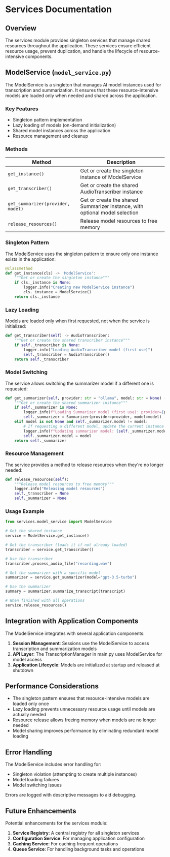 # Services Documentation

## Overview

The services module provides singleton services that manage shared resources throughout the application. These services ensure efficient resource usage, prevent duplication, and handle the lifecycle of resource-intensive components.

## ModelService (`model_service.py`)

The ModelService is a singleton that manages AI model instances used for transcription and summarization. It ensures that these resource-intensive models are loaded only when needed and shared across the application.

### Key Features

- Singleton pattern implementation
- Lazy loading of models (on-demand initialization)
- Shared model instances across the application
- Resource management and cleanup

### Methods

| Method | Description |
|--------|-------------|
| `get_instance()` | Get or create the singleton instance of ModelService |
| `get_transcriber()` | Get or create the shared AudioTranscriber instance |
| `get_summarizer(provider, model)` | Get or create the shared Summarizer instance, with optional model selection |
| `release_resources()` | Release model resources to free memory |

### Singleton Pattern

The ModelService uses the singleton pattern to ensure only one instance exists in the application:

```python
@classmethod
def get_instance(cls) -> 'ModelService':
    """Get or create the singleton instance"""
    if cls._instance is None:
        logger.info("Creating new ModelService instance")
        cls._instance = ModelService()
    return cls._instance
```

### Lazy Loading

Models are loaded only when first requested, not when the service is initialized:

```python
def get_transcriber(self) -> AudioTranscriber:
    """Get or create the shared transcriber instance"""
    if self._transcriber is None:
        logger.info("Loading AudioTranscriber model (first use)")
        self._transcriber = AudioTranscriber()
    return self._transcriber
```

### Model Switching

The service allows switching the summarizer model if a different one is requested:

```python
def get_summarizer(self, provider: str = "ollama", model: str = None) -> Summarizer:
    """Get or create the shared summarizer instance"""
    if self._summarizer is None:
        logger.info(f"Loading Summarizer model (first use): provider={provider}, model={model}")
        self._summarizer = Summarizer(provider=provider, model=model)
    elif model is not None and self._summarizer.model != model:
        # If requesting a different model, update the current instance
        logger.info(f"Updating summarizer model: {self._summarizer.model} -> {model}")
        self._summarizer.model = model
    return self._summarizer
```

### Resource Management

The service provides a method to release resources when they're no longer needed:

```python
def release_resources(self):
    """Release model resources to free memory"""
    logger.info("Releasing model resources")
    self._transcriber = None
    self._summarizer = None
```

### Usage Example

```python
from services.model_service import ModelService

# Get the shared instance
service = ModelService.get_instance()

# Get the transcriber (loads it if not already loaded)
transcriber = service.get_transcriber()

# Use the transcriber
transcriber.process_audio_file("recording.wav")

# Get the summarizer with a specific model
summarizer = service.get_summarizer(model="gpt-3.5-turbo")

# Use the summarizer
summary = summarizer.summarize_transcript(transcript)

# When finished with all operations
service.release_resources()
```

## Integration with Application Components

The ModelService integrates with several application components:

1. **Session Management**: Sessions use the ModelService to access transcription and summarization models
2. **API Layer**: The TranscriptionManager in main.py uses ModelService for model access
3. **Application Lifecycle**: Models are initialized at startup and released at shutdown

## Performance Considerations

- The singleton pattern ensures that resource-intensive models are loaded only once
- Lazy loading prevents unnecessary resource usage until models are actually needed
- Resource release allows freeing memory when models are no longer needed
- Model sharing improves performance by eliminating redundant model loading

## Error Handling

The ModelService includes error handling for:

- Singleton violation (attempting to create multiple instances)
- Model loading failures
- Model switching issues

Errors are logged with descriptive messages to aid debugging.

## Future Enhancements

Potential enhancements for the services module:

1. **Service Registry**: A central registry for all singleton services
2. **Configuration Service**: For managing application configuration
3. **Caching Service**: For caching frequent operations
4. **Queue Service**: For handling background tasks and operations
